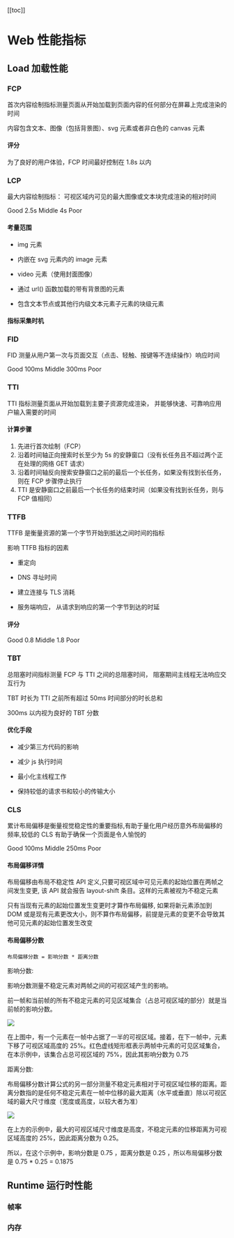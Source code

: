 [[toc]]

# Web 性能指标

## Load 加载性能

### FCP

首次内容绘制指标测量页面从开始加载到页面内容的任何部分在屏幕上完成渲染的时间

内容包含文本、图像（包括背景图）、svg 元素或者非白色的 canvas 元素

#### 评分

为了良好的用户体验，FCP 时间最好控制在 1.8s 以内

### LCP

最大内容绘制指标： 可视区域内可见的最大图像或文本块完成渲染的相对时间

Good 2.5s Middle 4s Poor

#### 考量范围

- img 元素

- 内嵌在 svg 元素内的 image 元素

- video 元素（使用封面图像）

- 通过 url() 函数加载的带有背景图的元素

- 包含文本节点或其他行内级文本元素子元素的块级元素

#### 指标采集时机

### FID

FID 测量从用户第一次与页面交互（点击、轻触、按键等不连续操作）响应时间

Good 100ms Middle 300ms Poor

### TTI

TTI 指标测量页面从开始加载到主要子资源完成渲染， 并能够快速、可靠响应用户输入需要的时间

#### 计算步骤

1. 先进行首次绘制（FCP）
2. 沿着时间轴正向搜索时长至少为 5s 的安静窗口（没有长任务且不超过两个正在处理的网络 GET 请求）
3. 沿着时间轴反向搜索安静窗口之前的最后一个长任务，如果没有找到长任务，则在 FCP 步骤停止执行
4. TTI 是安静窗口之前最后一个长任务的结束时间（如果没有找到长任务，则与 FCP 值相同）

### TTFB

TTFB 是衡量资源的第一个字节开始到抵达之间时间的指标

影响 TTFB 指标的因素

- 重定向

- DNS 寻址时间

- 建立连接与 TLS 消耗

- 服务端响应， 从请求到响应的第一个字节到达的时延

#### 评分

Good 0.8 Middle 1.8 Poor

### TBT

总阻塞时间指标测量 FCP 与 TTI 之间的总阻塞时间， 阻塞期间主线程无法响应交互行为

TBT 时长为 TTI 之前所有超过 50ms 时间部分的时长总和

300ms 以内视为良好的 TBT 分数

#### 优化手段

- 减少第三方代码的影响

- 减少 js 执行时间

- 最小化主线程工作

- 保持较低的请求书和较小的传输大小

### CLS

累计布局偏移是衡量视觉稳定性的重要指标,有助于量化用户经历意外布局偏移的频率,较低的 CLS 有助于确保一个页面是令人愉悦的

Good 100ms Middle 250ms Poor

#### 布局偏移详情

布局偏移由布局不稳定性 API 定义,只要可视区域中可见元素的起始位置在两帧之间发生变更, 该 API 就会报告 layout-shift 条目。这样的元素被视为不稳定元素

只有当现有元素的起始位置发生变更时才算作布局偏移, 如果将新元素添加到 DOM 或是现有元素更改大小，则不算作布局偏移，前提是元素的变更不会导致其他可见元素的起始位置发生改变

#### 布局偏移分数

```
布局偏移分数 = 影响分数 * 距离分数
```

影响分数:

影响分数测量不稳定元素对两帧之间的可视区域产生的影响。

前一帧和当前帧的所有不稳定元素的可见区域集合（占总可视区域的部分）就是当前帧的影响分数。

<img src="https://web-dev.imgix.net/image/tcFciHGuF3MxnTr1y5ue01OGLBn2/BbpE9rFQbF8aU6iXN1U6.png?auto=format"/>

在上图中，有一个元素在一帧中占据了一半的可视区域。接着，在下一帧中，元素下移了可视区域高度的 25%。红色虚线矩形框表示两帧中元素的可见区域集合，在本示例中，该集合占总可视区域的 75%，因此其影响分数为 0.75

距离分数:

布局偏移分数计算公式的另一部分测量不稳定元素相对于可视区域位移的距离。距离分数指的是任何不稳定元素在一帧中位移的最大距离（水平或垂直）除以可视区域的最大尺寸维度（宽度或高度，以较大者为准）

<img src="https://web-dev.imgix.net/image/tcFciHGuF3MxnTr1y5ue01OGLBn2/ASnfpVs2n9winu6mmzdk.png?auto=format"/>

在上方的示例中，最大的可视区域尺寸维度是高度，不稳定元素的位移距离为可视区域高度的 25%，因此距离分数为 0.25。

所以，在这个示例中，影响分数是 0.75 ，距离分数是 0.25 ，所以布局偏移分数是 0.75 \* 0.25 = 0.1875

## Runtime 运行时性能

### 帧率

### 内存
